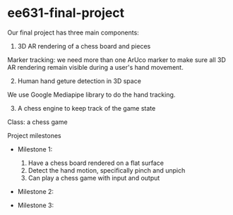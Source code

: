 # ee631-final-project

Our final project has three main components:

1. 3D AR rendering of a chess board and pieces

Marker tracking: we need more than one ArUco marker to make sure all 3D AR rendering remain visible during a user's hand movement.

2. Human hand geture detection in 3D space

We use Google Mediapipe library to do the hand tracking. 

3. A chess engine to keep track of the game state

Class: a chess game



Project milestones

* Milestone 1: 

    1. Have a chess board rendered on a flat surface
    2. Detect the hand motion, specifically pinch and unpich
    3. Can play a chess game with input and output

* Milestone 2: 


* Milestone 3: 